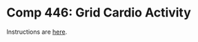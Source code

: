 Comp 446: Grid Cardio Activity
====

Instructions are [here](https://docs.google.com/document/d/1K-XnLdXfc7EzmM49xXzgDLauvpwyPGJLbHrrHITHXmE/edit?usp=sharing).
